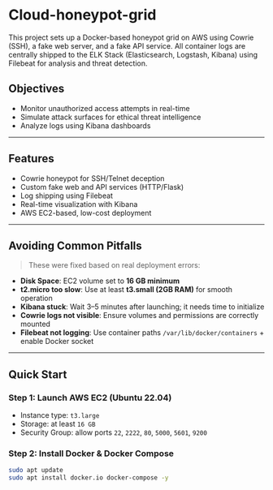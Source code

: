 # Cloud-honeypot-grid

This project sets up a Docker-based honeypot grid on AWS using Cowrie (SSH), a fake web server, and a fake API service. All container logs are centrally shipped to the ELK Stack (Elasticsearch, Logstash, Kibana) using Filebeat for analysis and threat detection.

## Objectives

- Monitor unauthorized access attempts in real-time
- Simulate attack surfaces for ethical threat intelligence
- Analyze logs using Kibana dashboards

---

## Features

- Cowrie honeypot for SSH/Telnet deception
- Custom fake web and API services (HTTP/Flask)
- Log shipping using Filebeat
- Real-time visualization with Kibana
- AWS EC2-based, low-cost deployment

---

## Avoiding Common Pitfalls

> These were fixed based on real deployment errors:

- **Disk Space**: EC2 volume set to **16 GB minimum**
- **t2.micro too slow**: Use at least **t3.small (2GB RAM)** for smooth operation
- **Kibana stuck**: Wait 3–5 minutes after launching; it needs time to initialize
- **Cowrie logs not visible**: Ensure volumes and permissions are correctly mounted
- **Filebeat not logging**: Use container paths `/var/lib/docker/containers` + enable Docker socket

---

## Quick Start

### Step 1: Launch AWS EC2 (Ubuntu 22.04)

- Instance type: `t3.large`
- Storage: at least `16 GB`
- Security Group: allow ports `22`, `2222`, `80`, `5000`, `5601`, `9200`

### Step 2: Install Docker & Docker Compose

```bash
sudo apt update
sudo apt install docker.io docker-compose -y
